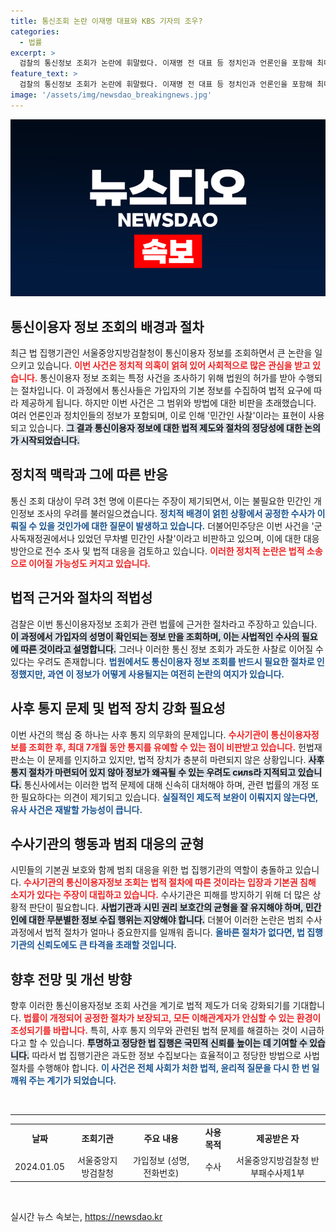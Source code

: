 ```yaml
---
title: 통신조회 논란 이재명 대표와 KBS 기자의 조우?
categories:
  - 법률
excerpt: >
  검찰의 통신정보 조회가 논란에 휘말렸다. 이재명 전 대표 등 정치인과 언론인을 포함해 최대 3천 명이 대상이 됐다. 민주당은 이를 무차별 사찰로 지적하며, 전수조사에 나설 예정이다. 문제의 진상을 파악하기 위한 검찰과 정치권의 갈등이 심화되고 있다!
feature_text: >
  검찰의 통신정보 조회가 논란에 휘말렸다. 이재명 전 대표 등 정치인과 언론인을 포함해 최대 3천 명이 대상이 됐다. 민주당은 이를 무차별 사찰로 지적하며, 전수조사에 나설 예정이다. 문제의 진상을 파악하기 위한 검찰과 정치권의 갈등이 심화되고 있다!
image: '/assets/img/newsdao_breakingnews.jpg'
---
```


<p><img src="/assets/img/newsdao_breakingnews.jpg" alt="firstkoreanews 속보" /></p>

<h2 data-ke-size="size26">통신이용자 정보 조회의 배경과 절차</h2>

<p data-ke-size="size16">최근 법 집행기관인 서울중앙지방검찰청이 통신이용자 정보를 조회하면서 큰 논란을 일으키고 있습니다. <b><span style="color: #ee2323;">이번 사건은 정치적 의혹이 얽혀 있어 사회적으로 많은 관심을 받고 있습니다.</span></b> 통신이용자 정보 조회는 특정 사건을 조사하기 위해 법원의 허가를 받아 수행되는 절차입니다. 이 과정에서 통신사들은 가입자의 기본 정보를 수집하여 법적 요구에 따라 제공하게 됩니다. 하지만 이번 사건은 그 범위와 방법에 대한 비판을 초래했습니다. 여러 언론인과 정치인들의 정보가 포함되며, 이로 인해 '민간인 사찰'이라는 표현이 사용되고 있습니다. <b><span style="background-color: #21538527;">그 결과 통신이용자 정보에 대한 법적 제도와 절차의 정당성에 대한 논의가 시작되었습니다.</span></b> </p>

<h2 data-ke-size="size26">정치적 맥락과 그에 따른 반응</h2>

<p data-ke-size="size16">통신 조회 대상이 무려 3천 명에 이른다는 주장이 제기되면서, 이는 불필요한 민간인 개인정보 조사의 우려를 불러일으켰습니다. <b><span style="color: #1a5490;">정치적 배경이 얽힌 상황에서 공정한 수사가 이뤄질 수 있을 것인가에 대한 질문이 발생하고 있습니다.</span></b> 더불어민주당은 이번 사건을 '군사독재정권에서나 있었던 무차별 민간인 사찰'이라고 비판하고 있으며, 이에 대한 대응 방안으로 전수 조사 및 법적 대응을 검토하고 있습니다. <b><span style="color: #ee2323;">이러한 정치적 논란은 법적 소송으로 이어질 가능성도 커지고 있습니다.</span></b> </p>

<h2 data-ke-size="size26">법적 근거와 절차의 적법성</h2>

<p data-ke-size="size16">검찰은 이번 통신이용자정보 조회가 관련 법률에 근거한 절차라고 주장하고 있습니다. <b><span style="background-color: #21538527;">이 과정에서 가입자의 성명이 확인되는 정보 만을 조회하며, 이는 사법적인 수사의 필요에 따른 것이라고 설명합니다.</span></b> 그러나 이러한 통신 정보 조회가 과도한 사찰로 이어질 수 있다는 우려도 존재합니다. <b><span style="color: #1a5490;">법원에서도 통신이용자 정보 조회를 반드시 필요한 절차로 인정했지만, 과연 이 정보가 어떻게 사용될지는 여전히 논란의 여지가 있습니다.</span></b> </p>

<h2 data-ke-size="size26">사후 통지 문제 및 법적 장치 강화 필요성</h2>

<p data-ke-size="size16">이번 사건의 핵심 중 하나는 사후 통지 의무화의 문제입니다. <b><span style="color: #ee2323;">수사기관이 통신이용자정보를 조회한 후, 최대 7개월 동안 통지를 유예할 수 있는 점이 비판받고 있습니다.</span></b> 헌법재판소는 이 문제를 인지하고 있지만, 법적 장치가 충분히 마련되지 않은 상황입니다. <b><span style="background-color: #21538527;">사후 통지 절차가 마련되어 있지 않아 정보가 왜곡될 수 있는 우려도 силs라 지적되고 있습니다.</span></b> 통신사에서는 이러한 법적 문제에 대해 신속히 대처해야 하며, 관련 법률의 개정 또한 필요하다는 의견이 제기되고 있습니다. <b><span style="color: #1a5490;">실질적인 제도적 보완이 이뤄지지 않는다면, 유사 사건은 재발할 가능성이 큽니다.</span></b> </p>

<h2 data-ke-size="size26">수사기관의 행동과 범죄 대응의 균형</h2>

<p data-ke-size="size16">시민들의 기본권 보호와 함께 범죄 대응을 위한 법 집행기관의 역할이 충돌하고 있습니다. <b><span style="color: #ee2323;">수사기관의 통신이용자정보 조회는 법적 절차에 따른 것이라는 입장과 기본권 침해 소지가 있다는 주장이 대립하고 있습니다.</span></b> 수사기관은 피해를 방지하기 위해 더 많은 상황적 판단이 필요합니다. <b><span style="background-color: #21538527;">사법기관과 시민 권리 보호간의 균형을 잘 유지해야 하며, 민간인에 대한 무분별한 정보 수집 행위는 지양해야 합니다.</span></b> 더불어 이러한 논란은 범죄 수사 과정에서 법적 절차가 얼마나 중요한지를 일깨워 줍니다. <b><span style="color: #1a5490;">올바른 절차가 없다면, 법 집행기관의 신뢰도에도 큰 타격을 초래할 것입니다.</span></b> </p>

<h2 data-ke-size="size26">향후 전망 및 개선 방향</h2>

<p data-ke-size="size16">향후 이러한 통신이용자정보 조회 사건을 계기로 법적 제도가 더욱 강화되기를 기대합니다. <b><span style="color: #ee2323;">법률이 개정되어 공정한 절차가 보장되고, 모든 이해관계자가 안심할 수 있는 환경이 조성되기를 바랍니다.</span></b> 특히, 사후 통지 의무와 관련된 법적 문제를 해결하는 것이 시급하다고 할 수 있습니다. <b><span style="background-color: #21538527;">투명하고 정당한 법 집행은 국민적 신뢰를 높이는 데 기여할 수 있습니다.</span></b> 따라서 법 집행기관은 과도한 정보 수집보다는 효율적이고 정당한 방법으로 사법 절차를 수행해야 합니다. <b><span style="color: #1a5490;">이 사건은 전체 사회가 처한 법적, 윤리적 질문을 다시 한 번 일깨워 주는 계기가 되었습니다.</span></b></p>

<p data-ke-size="size16">&nbsp;</p>

<hr>

<table style="width: 100%; border-collapse: collapse;">
<tbody>
<tr>
<td style="text-align: center; height: 17px;"><b>날짜</b></td>
<td style="text-align: center; height: 17px;"><b>조회기관</b></td>
<td style="text-align: center; height: 17px;"><b>주요 내용</b></td>
<td style="text-align: center; height: 17px;"><b>사용 목적</b></td>
<td style="text-align: center; height: 17px;"><b>제공받은 자</b></td>
</tr>
<tr>
<td style="text-align: center; height: 17px;">2024.01.05</td>
<td style="text-align: center; height: 17px;">서울중앙지방검찰청</td>
<td style="text-align: center; height: 17px;">가입정보 (성명, 전화번호)</td>
<td style="text-align: center; height: 17px;">수사</td>
<td style="text-align: center; height: 17px;">서울중앙지방검찰청 반부패수사제1부</td>
</tr>
</tbody>
</table>

<p data-ke-size="size16">&nbsp;</p>
실시간 뉴스 속보는, <a href="https://newsdao.kr" rel="dofollow">https://newsdao.kr</a>


